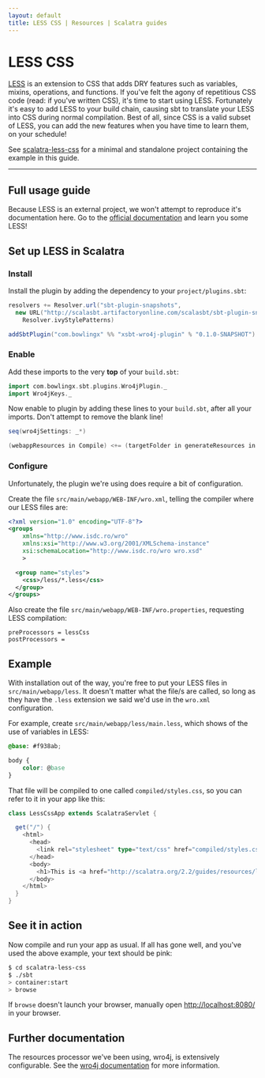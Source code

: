 ```yaml
---
layout: default
title: LESS CSS | Resources | Scalatra guides
---
```


<div class="page-header">
  <h1>LESS CSS</h1>
</div>

[LESS](http://lesscss.org/) is an extension to CSS that adds DRY features such as
variables, mixins, operations, and functions.
If you've felt the agony of repetitious CSS code (read: if you've written CSS), it's
time to start using LESS.
Fortunately it's easy to add LESS to your build chain, causing sbt to translate your
LESS into CSS during normal compilation.
Best of all, since CSS is a valid subset of LESS, you can add the new features
when you have time to learn them, on your schedule!

<div class="alert alert-info">
  <span class="badge badge-info"><i class="icon-flag icon-white"></i></span>
  See
  <a href="{{site.examples}}resources/less-css">scalatra-less-css</a>
  for a minimal and standalone project containing the example in this guide.
</div>

----

## Full usage guide
Because LESS is an external project, we won't attempt to reproduce it's documentation
here.
Go to the [official documentation](http://lesscss.org/) and learn you some LESS!

## Set up LESS in Scalatra

### Install

Install the plugin by adding the dependency to your `project/plugins.sbt`:

```scala
resolvers += Resolver.url("sbt-plugin-snapshots",
  new URL("http://scalasbt.artifactoryonline.com/scalasbt/sbt-plugin-snapshots/"))(
    Resolver.ivyStylePatterns)

addSbtPlugin("com.bowlingx" %% "xsbt-wro4j-plugin" % "0.1.0-SNAPSHOT")
```

### Enable

Add these imports to the very **top** of your `build.sbt`:

```scala
import com.bowlingx.sbt.plugins.Wro4jPlugin._
import Wro4jKeys._
```

Now enable to plugin by adding these lines to your `build.sbt`, after all your imports.
Don't attempt to remove the blank line!

```scala
seq(wro4jSettings: _*)

(webappResources in Compile) <+= (targetFolder in generateResources in Compile)
```

### Configure
Unfortunately, the plugin we're using does require a bit of configuration.

Create the file `src/main/webapp/WEB-INF/wro.xml`, telling the compiler where our
LESS files are:

```xml
<?xml version="1.0" encoding="UTF-8"?>
<groups
    xmlns="http://www.isdc.ro/wro"
    xmlns:xsi="http://www.w3.org/2001/XMLSchema-instance"
    xsi:schemaLocation="http://www.isdc.ro/wro wro.xsd"
    >

  <group name="styles">
    <css>/less/*.less</css>
  </group>
</groups>
```

Also create the file `src/main/webapp/WEB-INF/wro.properties`, requesting LESS
compilation:

```
preProcessors = lessCss
postProcessors =
```

## Example
With installation out of the way, you're free to put your LESS files in
`src/main/webapp/less`.
It doesn't matter what the file/s are called, so long as they have the `.less`
extension we said we'd use in the `wro.xml` configuration.

For example, create `src/main/webapp/less/main.less`, which shows of the use of
variables in LESS:

```css
@base: #f938ab;

body {
    color: @base
}
```

That file will be compiled to one called `compiled/styles.css`, so you can refer to it
in your app like this:

```scala
class LessCssApp extends ScalatraServlet {

  get("/") {
    <html>
      <head>
        <link rel="stylesheet" type="text/css" href="compiled/styles.css" />
      </head>
      <body>
        <h1>This is <a href="http://scalatra.org/2.2/guides/resources/less-css.html">resources/less-css</a>!</h1>
      </body>
    </html>
  }
}
```

## See it in action
Now compile and run your app as usual. If all has gone well, and you've used the
above example, your text should be pink:

```sh
$ cd scalatra-less-css
$ ./sbt
> container:start
> browse
```

If `browse` doesn't launch your browser, manually open [http://localhost:8080/](http://localhost:8080/) in your browser.

## Further documentation
The resources processor we've been using, wro4j, is extensively configurable.
See the [wro4j documentation](http://code.google.com/p/wro4j/) for more information.
